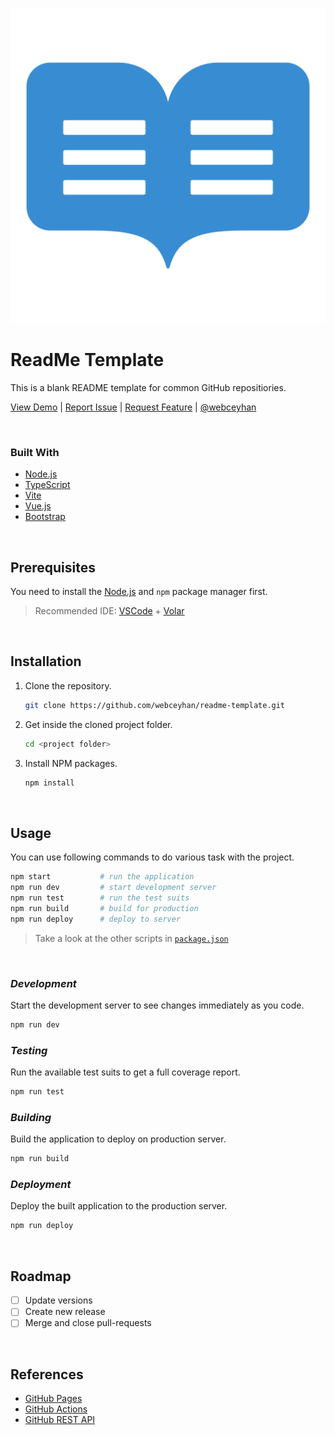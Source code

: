 <!-- AUTOMATION BADGES -->

<!-- LOGO (OPTIONAL) -->

![Logo](./logo.png)

 <!-- HEADER ///////////////////////////////////////////////////////////// -->

# ReadMe Template

This is a blank README template for common GitHub repositiories.

[View Demo](https://github.com/webceyhan/readme-template) |
[Report Issue](https://github.com/webceyhan/readme-template/issues) |
[Request Feature](https://github.com/webceyhan/readme-template/pulls) |
[@webceyhan](https://twitter.com/webceyhan)

<br>
<!-- BUILT WITH ///////////////////// -->

### Built With

-   [Node.js](https://nodejs.dev/)
-   [TypeScript](https://www.typescriptlang.org)
-   [Vite](https://vitejs.dev/)
-   [Vue.js](https://vuejs.org/)
-   [Bootstrap](https://getbootstrap.com)

<br>
<!-- PREREQUISITES /////////////////////////////////////////////////////// -->

## Prerequisites

You need to install the [Node.js](https://nodejs.dev/)
and `npm` package manager first.

> Recommended IDE:
> [VSCode](https://code.visualstudio.com/) + [Volar](https://marketplace.visualstudio.com/items?itemName=johnsoncodehk.volar)

<br>
<!-- INSTALLATION //////////////////////////////////////////////////////// -->

## Installation

1. Clone the repository.
    ```sh
    git clone https://github.com/webceyhan/readme-template.git
    ```
2. Get inside the cloned project folder.
    ```sh
    cd <project folder>
    ```
3. Install NPM packages.
    ```sh
    npm install
    ```

<br>
<!-- USAGE /////////////////////////////////////////////////////////////// -->

## Usage

You can use following commands to do various task with the project.

```sh
npm start           # run the application
npm run dev         # start development server
npm run test        # run the test suits
npm run build       # build for production
npm run deploy      # deploy to server
```

> Take a look at the other scripts in [`package.json`](https://github.com/webceyhan/readme-template/blob/master/package.json)

<br>
<!-- DEVELOPMENT //////////////////// -->

### _Development_

Start the development server to see changes immediately as you code.

```sh
npm run dev
```

<!-- TESTING //////////////////////// -->

### _Testing_

Run the available test suits to get a full coverage report.

```sh
npm run test
```

<!-- BUILDING /////////////////////// -->

### _Building_

Build the application to deploy on production server.

```sh
npm run build
```

<!-- DEPLOYMENT ///////////////////// -->

### _Deployment_

Deploy the built application to the production server.

```sh
npm run deploy
```

<br>
<!-- ROADMAP ///////////////////////////////////////////////////////////// -->

## Roadmap

-   [ ] Update versions
-   [ ] Create new release
-   [ ] Merge and close pull-requests

<br>
<!-- REFERENCES ////////////////////////////////////////////////////////// -->

## References

-   [GitHub Pages](https://pages.github.com/)
-   [GitHub Actions](https://docs.github.com/en/actions)
-   [GitHub REST API](https://docs.github.com/en/rest)
